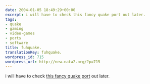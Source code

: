 ```yaml
---
date: 2004-01-05 18:49:29+00:00
excerpt: i will have to check this fancy quake port out later.
tags:
- quake
- gaming
- video-games
- ports
- software
title: fuhquake.
translationKey: fuhquake.
wordpress_id: 715
wordpress_url: http://new.nata2.org/?p=715
---
```


i will have to check <a href="http://www.fuhquake.net/">this fancy quake port</a> out later.